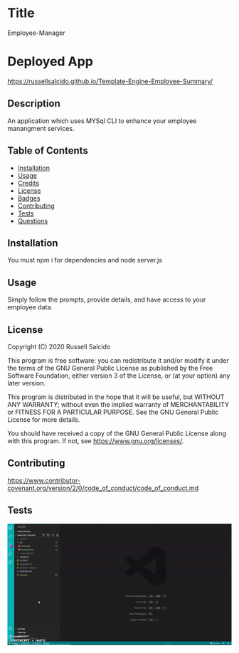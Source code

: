 
# Title

Employee-Manager

# Deployed App 

https://russellsalcido.github.io/Template-Engine-Employee-Summary/

## Description 

An application which uses MYSql CLI to enhance your employee manangment services. 

## Table of Contents

* [Installation](#installation)
* [Usage](#usage)
* [Credits](#credits)
* [License](#license)
* [Badges](#badges)
* [Contributing](#contributing)
* [Tests](#tests)
* [Questions](#Questions)

## Installation

You must npm i for dependencies and node server.js

## Usage 

Simply follow the prompts, provide details, and have access to your employee data.

## License

Copyright (C) 2020 Russell Salcido

This program is free software: you can redistribute it and/or modify
it under the terms of the GNU General Public License as published by
the Free Software Foundation, either version 3 of the License, or
(at your option) any later version.

This program is distributed in the hope that it will be useful,
but WITHOUT ANY WARRANTY; without even the implied warranty of
MERCHANTABILITY or FITNESS FOR A PARTICULAR PURPOSE.  See the
GNU General Public License for more details.

You should have received a copy of the GNU General Public License
along with this program.  If not, see <https://www.gnu.org/licenses/>.


## Contributing

https://www.contributor-covenant.org/version/2/0/code_of_conduct/code_of_conduct.md

## Tests

![video of app](./empManager.gif)